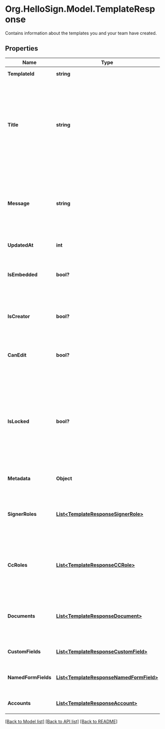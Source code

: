 # Org.HelloSign.Model.TemplateResponse
Contains information about the templates you and your team have created.

## Properties

Name | Type | Description | Notes
------------ | ------------- | ------------- | -------------
**TemplateId** | **string** |  The id of the Template.  | [optional] 
**Title** | **string** |  The title of the Template. This will also be the default subject of the message sent to signers when using this Template to send a SignatureRequest. This can be overridden when sending the SignatureRequest.  | [optional] 
**Message** | **string** |  The default message that will be sent to signers when using this Template to send a SignatureRequest. This can be overridden when sending the SignatureRequest.  | [optional] 
**UpdatedAt** | **int** |  Time the template was last updated.  | [optional] 
**IsEmbedded** | **bool?** |  `true` if this template was created using an embedded flow, `false` if it was created on our website.  | [optional] 
**IsCreator** | **bool?** |  `true` if you are the owner of this template, `false` if it&#39;s been shared with you by a team member.  | [optional] 
**CanEdit** | **bool?** |  Indicates whether edit rights have been granted to you by the owner (always `true` if that&#39;s you).  | [optional] 
**IsLocked** | **bool?** |  Indicates whether the template is locked.  If `true`, then the template was created outside your quota and can only be used in `test_mode`.  If `false`, then the template is within your quota and can be used to create signature requests.  | [optional] 
**Metadata** | **Object** |  The metadata attached to the template.  | [optional] 
**SignerRoles** | [**List&lt;TemplateResponseSignerRole&gt;**](TemplateResponseSignerRole.md) |  An array of the designated signer roles that must be specified when sending a SignatureRequest using this Template.  | [optional] 
**CcRoles** | [**List&lt;TemplateResponseCCRole&gt;**](TemplateResponseCCRole.md) |  An array of the designated CC roles that must be specified when sending a SignatureRequest using this Template.  | [optional] 
**Documents** | [**List&lt;TemplateResponseDocument&gt;**](TemplateResponseDocument.md) |  An array describing each document associated with this Template. Includes form field data for each document.  | [optional] 
**CustomFields** | [**List&lt;TemplateResponseCustomField&gt;**](TemplateResponseCustomField.md) |  An array of Custom Field objects.  | [optional] 
**NamedFormFields** | [**List&lt;TemplateResponseNamedFormField&gt;**](TemplateResponseNamedFormField.md) |  Deprecated. Use `form_fields` inside the [documents](https://developers.hellosign.com/api/reference/operation/templateGet/#!c&#x3D;200&amp;path&#x3D;template/documents&amp;t&#x3D;response) array instead.  | [optional] 
**Accounts** | [**List&lt;TemplateResponseAccount&gt;**](TemplateResponseAccount.md) |  An array of the Accounts that can use this Template.  | [optional] 

[[Back to Model list]](../README.md#documentation-for-models) [[Back to API list]](../README.md#documentation-for-api-endpoints) [[Back to README]](../README.md)

